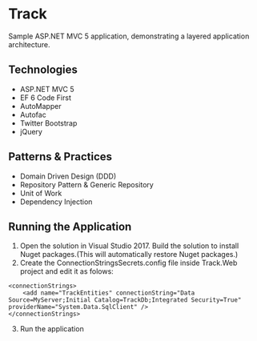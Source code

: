 # Track
Sample ASP.NET MVC 5 application, demonstrating a layered application architecture.

Technologies
------------
* ASP.NET MVC 5
* EF 6 Code First 
* AutoMapper
* Autofac
* Twitter Bootstrap
* jQuery

Patterns & Practices
---------------------
* Domain Driven Design (DDD)
* Repository Pattern & Generic Repository
* Unit of Work 
* Dependency Injection

Running the Application
-----------------------

1. Open the solution in Visual Studio 2017. Build the solution to install Nuget packages.(This will automatically restore Nuget packages.)
2. Create the ConnectionStringsSecrets.config file inside Track.Web project and edit it as folows:
```
<connectionStrings> 
	<add name="TrackEntities" connectionString="Data Source=MyServer;Initial Catalog=TrackDb;Integrated Security=True" providerName="System.Data.SqlClient" />
</connectionStrings>
```
3. Run the application
